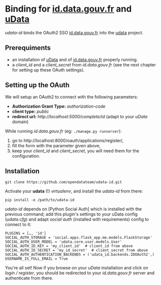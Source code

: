 # Binding for [id.data.gouv.fr](https://github.com/etalab/id.data.gouv.fr) and [uData](https://github.com/etalab/id.data.gouv.fr)

_udata-id_ binds the OAuth2 SSO [id.data.gouv.fr](https://github.com/etalab/id.data.gouv.fr) into the [udata](https://github.com/opendatateam/udata) project.


## Prerequiments

- an installation of [uData](https://github.com/opendatateam/udata) and of
[id.data.gouv.fr](https://github.com/etalab/id.data.gouv.fr) properly running.
- a _client\_id_ and a _client\_secret_ from _id.data.gouv.fr_ (see the next
chapter for setting up these OAuth settings).


## Setting up the OAuth

We will setup an OAuth2 to connect with the following parameters:

- **Authorization Grant Type:** _authorization-code_
- **client type:** _public_
- **redirect url:** _http://localhost:5000/complete/id_ (adapt to your _uData_
  domain)

While running _id.data.gouv.fr_ (eg: `./manage.py runserver`):

1. go to http://localhost:8000/oauth/applications/register/,
2. fill the form with the parameter given above,
3. keep your _client\_id_ and _client\_secret_, you will need them for the
configuration.


## Installation

    git clone https://github.com/opendatateam/udata-id.git

Activate your **udata** (!) _virtualenv_, and install the _udata-id_ from there:

    pip install -e /path/to/udata-id

_udata-id_ depends on [Python Social Auth] which is installed with the previous
command; add this plugin's settings to your uData config (_udata.cfg_) and
adapt _social auth_ (installed with requirements) config to connect to it:

    PLUGINS = […, 'id']
    SOCIAL_AUTH_STORAGE = 'social.apps.flask_app.me.models.FlaskStorage'
    SOCIAL_AUTH_USER_MODEL = 'udata.core.user.models.User'
    SOCIAL_AUTH_ID_KEY = 'my_client_id'  # client_id from above
    SOCIAL_AUTH_ID_SECRET = 'my_id_secret'  # client_secret from above
    SOCIAL_AUTH_AUTHENTICATION_BACKENDS = ('udata_id.backends.IDOAuth2',)
    USERNAME_IS_FULL_EMAIL = True

You're all set!
Now if you browse on your _uData_ installation and click on _login / register_,
you should be redirected to your _id.data.gouv.fr_ server and authenticate from
there.
